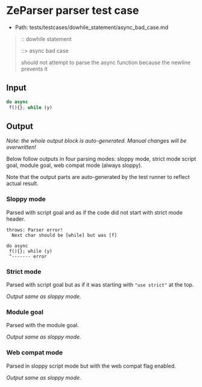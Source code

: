 # ZeParser parser test case

- Path: tests/testcases/dowhile_statement/async_bad_case.md

> :: dowhile statement
>
> ::> async bad case
>
> should not attempt to parse the async function because the newline prevents it

## Input

`````js
do async 
 f(){}; while (y)
`````

## Output

_Note: the whole output block is auto-generated. Manual changes will be overwritten!_

Below follow outputs in four parsing modes: sloppy mode, strict mode script goal, module goal, web compat mode (always sloppy).

Note that the output parts are auto-generated by the test runner to reflect actual result.

### Sloppy mode

Parsed with script goal and as if the code did not start with strict mode header.

`````
throws: Parser error!
  Next char should be [while] but was [f]

do async
 f(){}; while (y)
 ^------- error
`````

### Strict mode

Parsed with script goal but as if it was starting with `"use strict"` at the top.

_Output same as sloppy mode._

### Module goal

Parsed with the module goal.

_Output same as sloppy mode._

### Web compat mode

Parsed in sloppy script mode but with the web compat flag enabled.

_Output same as sloppy mode._
